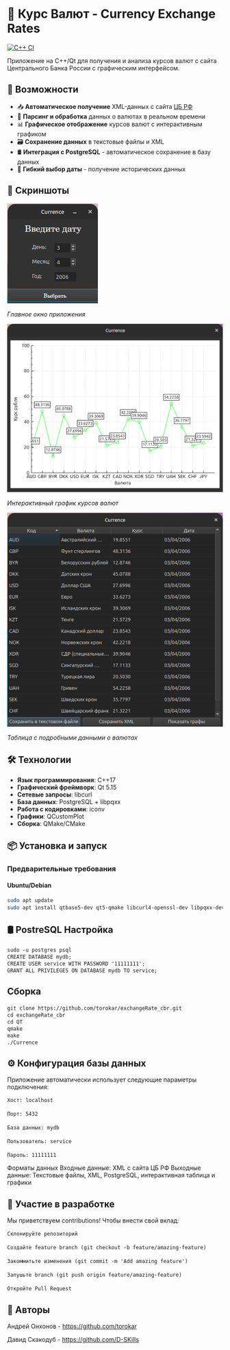 # 💱 Курс Валют - Currency Exchange Rates

[![C++ CI](https://github.com/torokar/exchangeRate_cbr/actions/workflows/ci.yml/badge.svg)](https://github.com/torokar/exchangeRate_cbr/actions/workflows/ci.yml)

Приложение на C++/Qt для получения и анализа курсов валют с сайта Центрального Банка России с графическим интерфейсом.

## 🌟 Возможности

- 📥 **Автоматическое получение** XML-данных с сайта [ЦБ РФ](https://www.cbr.ru)
- 🧩 **Парсинг и обработка** данных о валютах в реальном времени
- 📊 **Графическое отображение** курсов валют с интерактивным графиком
- 🗃️ **Сохранение данных** в текстовые файлы и XML
- 🛢️ **Интеграция с PostgreSQL** - автоматическое сохранение в базу данных
- 📅 **Гибкий выбор даты** - получение исторических данных

## 📸 Скриншоты

![Главное окно](https://github.com/torokar/exchangeRate_cbr/blob/master/screenshots/Снимок%20экрана%20от%202025-09-09%2013-22-01.png)

*Главное окно приложения*

![График валют](https://github.com/torokar/exchangeRate_cbr/blob/master/screenshots/Снимок%20экрана%20от%202025-09-09%2013-23-21.png)

*Интерактивный график курсов валют*

![Таблица данных](https://github.com/torokar/exchangeRate_cbr/blob/master/screenshots/Снимок%20экрана%20от%202025-09-09%2013-22-44.png)

*Таблица с подробными данными о валютах*

## 🛠 Технологии

- **Язык программирования**: C++17
- **Графический фреймворк**: Qt 5.15
- **Сетевые запросы**: libcurl
- **База данных**: PostgreSQL + libpqxx
- **Работа с кодировками**: iconv
- **Графики**: QCustomPlot
- **Сборка**: QMake/CMake

## 📦 Установка и запуск

### Предварительные требования
#### Ubuntu/Debian
```bash
sudo apt update
sudo apt install qtbase5-dev qt5-qmake libcurl4-openssl-dev libpqxx-dev libpq-dev libiconv-hook-dev
```

## 🛢️ PostreSQL Настройка 
    sudo -u postgres psql
    CREATE DATABASE mydb;
    CREATE USER service WITH PASSWORD '11111111';
    GRANT ALL PRIVILEGES ON DATABASE mydb TO service;

## Сборка
    git clone https://github.com/torokar/exchangeRate_cbr.git
    cd exchangeRate_cbr
    cd QT
    qmake
    make
    ./Currence

## ⚙️ Конфигурация базы данных

Приложение автоматически использует следующие параметры подключения:

    Хост: localhost

    Порт: 5432

    База данных: mydb

    Пользователь: service

    Пароль: 11111111

Форматы данных
    Входные данные: XML с сайта ЦБ РФ
    Выходные данные: Текстовые файлы, XML, PostgreSQL, интерактивная таблица и графики

## 🤝 Участие в разработке
Мы приветствуем contributions! Чтобы внести свой вклад:

    Склонируйте репозиторий

    Создайте feature branch (git checkout -b feature/amazing-feature)

    Закоммитьте изменения (git commit -m 'Add amazing feature')

    Запушьте branch (git push origin feature/amazing-feature)

    Откройте Pull Request

## 👥 Авторы

Андрей Онхонов - https://github.com/torokar

Давид Скакодуб - https://github.com/D-SKills


